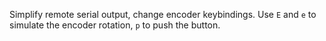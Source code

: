 Simplify remote serial output, change encoder keybindings. Use `E` and `e` to simulate the encoder rotation, `p` to push the button.

